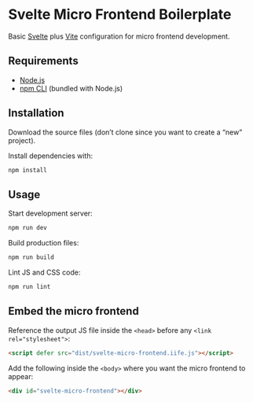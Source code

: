# Svelte Micro Frontend Boilerplate

Basic [Svelte](https://svelte.dev) plus [Vite](https://vitejs.dev) configuration for micro frontend development.

## Requirements

* [Node.js](https://nodejs.org)
* [npm CLI](https://docs.npmjs.com/cli/) (bundled with Node.js)

## Installation

Download the source files (don’t clone since you want to create a “new” project).

Install dependencies with:

```sh
npm install
```

## Usage

Start development server:

```sh
npm run dev
```

Build production files:

```sh
npm run build
```

Lint JS and CSS code:

```sh
npm run lint
```

## Embed the micro frontend

Reference the output JS file inside the `<head>` before any `<link rel="stylesheet">`:

```html
<script defer src="dist/svelte-micro-frontend.iife.js"></script>
```

Add the following inside the `<body>` where you want the micro frontend to appear:

```html
<div id="svelte-micro-frontend"></div>
```

